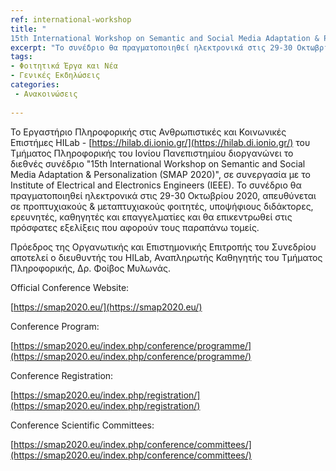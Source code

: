 ```yaml
---
ref: international-workshop 
title: "
15th International Workshop on Semantic and Social Media Adaptation & Personalization “SMAP 2020″ (ONLINE)"
excerpt: "Το συνέδριο θα πραγματοποιηθεί ηλεκτρονικά στις 29-30 Οκτωβρίου 2020"
tags: 
- Φοιτητικά Έργα και Νέα
- Γενικές Εκδηλώσεις
categories:
 - Ανακοινώσεις
 
---
```


Το Εργαστήριο Πληροφορικής στις Ανθρωπιστικές και Κοινωνικές Επιστήμες HILab - [https://hilab.di.ionio.gr/](https://hilab.di.ionio.gr/) του Τμήματος Πληροφορικής του Ιονίου Πανεπιστημίου διοργανώνει το διεθνές συνέδριο "15th International Workshop on Semantic and Social Media Adaptation & Personalization (SMAP 2020)", σε συνεργασία με το Institute of Electrical and Electronics Engineers (IEEE). Το συνέδριο θα πραγματοποιηθεί ηλεκτρονικά στις 29-30 Οκτωβρίου 2020, απευθύνεται σε προπτυχιακούς & μεταπτυχιακούς φοιτητές, υποψήφιους διδάκτορες, ερευνητές, καθηγητές και επαγγελματίες και θα επικεντρωθεί στις πρόσφατες εξελίξεις που αφορούν τους παραπάνω τομείς.

Πρόεδρος της Οργανωτικής και Επιστημονικής Επιτροπής του Συνεδρίου αποτελεί ο διευθυντής του HILab, Αναπληρωτής Καθηγητής του Τμήματος Πληροφορικής, Δρ. Φοίβος Μυλωνάς.


Official Conference Website:

[https://smap2020.eu/](https://smap2020.eu/)

 

Conference Program:

[https://smap2020.eu/index.php/conference/programme/](https://smap2020.eu/index.php/conference/programme/)

 

Conference Registration:

[https://smap2020.eu/index.php/registration/](https://smap2020.eu/index.php/registration/)

 

Conference Scientific Committees:

[https://smap2020.eu/index.php/conference/committees/](https://smap2020.eu/index.php/conference/committees/)
